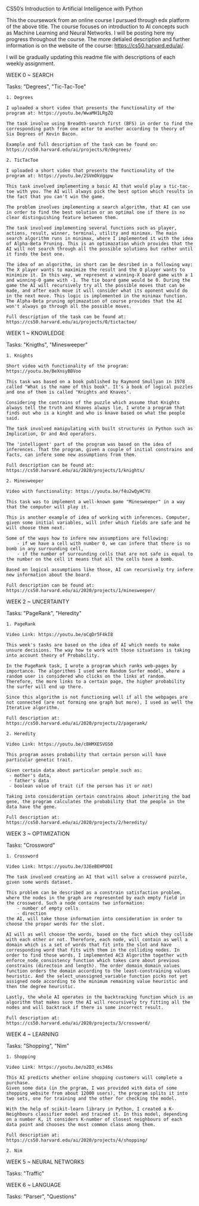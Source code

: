 CS50’s
Introduction to Artificial Intelligence with Python


This the coursework from an online course I pursued through edx platform of the above title. The course focuses on introduction to AI concepts such as Machine Learning and Neural Networks. I will be posting here my progress throughout the course. The more detialed description and further information is on the website of the course: https://cs50.harvard.edu/ai/.

I will be gradually updating this readme file with descriptions of each weekly assignment.

WEEK 0 ~ SEARCH

Tasks: "Degrees", "Tic-Tac-Toe"
    
    1. Degrees

    I uploaded a short video that presents the functionality of the program at: https://youtu.be/WwaMH1LRgZQ
    
    The task involve using Breadth-search first (BFS) in order to find the corresponding path from one actor to another according to theory of Six Degrees of Kevin Bacon. 

    Example and full description of the task can be found on: https://cs50.harvard.edu/ai/projects/0/degrees/

    2. TicTacToe

    I uploaded a short video that presents the functionality of the program at: https://youtu.be/2SVmOkVgqpw
    
    This task involved implementing a basic AI that would play a tic-tac-toe with you. The AI will always pick the best option which results in the fact that you can't win the game. 

    The problem involves implementing a search algorithm, that AI can use in order to find the best solution or an optimal one if there is no clear distinguishing feature between them. 

    The task involved implementing several functions such as player, actions, result, winner, terminal, utility and minimax. The main search algorithm runs in minimax, where I implemented it with the idea of Alpha-Beta Pruning. This is an optimazation which provides that the AI will not search through all the possible solutions but rather until it finds the best one. 

    The idea of an algorithm, in short can be desribed in a following way: The X player wants to maximize the result and the O player wants to minimize it. In this way, we represent a winning-X board game with a 1 and winning-O game with -1. The tie board game would be 0. During the game the AI will recursively try all the possible moves that can be made, and after each move it will consider what its oponent would do in the next move. This logic is implemented in the minimax function. The Alpha-Beta pruning optimazation of course provides that the AI won't always go through all the possible moves. 

    Full description of the task can be found at: https://cs50.harvard.edu/ai/projects/0/tictactoe/
    
WEEK 1 ~ KNOWLEDGE

Tasks: "Knigths", "Minesweeper"

    1. Knights

    Short video with functionality of the program: https://youtu.be/BeXnsyBBVoo

    This task was based on a book published by Raymond Smullyan in 1978 called "What is the name of this book". It's a book of logical puzzles and one of them is called "Knights and Knaves". 

    Considering the contrains of the puzzle which assume that Knights always tell the truth and Knaves always lie, I wrote a program that finds out who is a kinght and who is knave based on what the people said. 

    The task involved manipulating with built structures in Python such as Implication, Or and And operators. 

    The 'intelligent' part of the program was based on the idea of inferences. That the program, given a couple of initial constrains and facts, can infere some new assumptions from them.

    Full description can be found at: https://cs50.harvard.edu/ai/2020/projects/1/knights/

    2. Minesweeper

    Video with functionality: https://youtu.be/f4u2wQyHCYU

    This task was to implement a well-known game "Minesweeper" in a way that the computer will play it. 

    This is another example of idea of working with inferences. Computer, given some initial variables, will infer which fields are safe and he will choose them next. 

    Some of the ways how to infere new assumptions are following:
        - if we have a cell with number 0, we can infere that there is no bomb in any surrounding cell,
        - if the number of surrounding cells that are not safe is equal to the number on the cell it means that all the cells have a bomb.

    Based on logical assumptions like those, AI can recursively try infere new information about the board. 

    Full description can be found at: https://cs50.harvard.edu/ai/2020/projects/1/minesweeper/

WEEK 2 ~ UNCERTAINTY

Tasks: "PageRank", "Heredity"

    1. PageRank

    Video Link: https://youtu.be/oCqDr5F4kI8

    This week's tasks are based on the idea of AI which needs to make unsure decisions. The way how to work with those situations is taking into account theory of Probability.

    In the PageRank task, I wrote a program which ranks web-pages by importance. The algorithms I used were Random Surfer model, where a random user is considered who clicks on the links at random. Therefore, the more links to a certain page, the higher probability the surfer will end up there. 

    Since this algorithm is not functioning well if all the webpages are not connected (are not forming one graph but more), I used as well the Iterative algorithm. 

    Full description at: https://cs50.harvard.edu/ai/2020/projects/2/pagerank/

    2. Heredity

    Video Link: https://youtu.be/cBHMXESVGS0

    This program asses probability that certain person will have particular genetic trait.

    Given certain data about particular people such as:
     - mother's data,
     - father's data
     - boolean value of trait (if the person has it or not)

    Taking into consideration certain constrains about inheriting the bad gene, the program calculates the probability that the people in the data have the gene. 

    Full description at: https://cs50.harvard.edu/ai/2020/projects/2/heredity/

WEEK 3 ~ OPTIMIZATION

Tasks: "Crossword"

    1. Crossword

    Video Link: https://youtu.be/3JEeBEHPODI

    The task involved creating an AI that will solve a crossword puzzle, given some words dataset. 

    This problem can be described as a constrain satisfaction problem, where the nodes in the graph are represented by each empty field in the crossword. Such a node contains two information:
        - number of empty cells
        - direction 
    the AI, will take those information into consideration in order to choose the proper words for the slot. 

    AI will as well choose the words, based on the fact which they collide with each other or not. Therefore, each node, will contain as well a domain which is a set of words that fit into the slot and have corresponding word that fits with them in the colliding nodes. In order to find those words, I implemented AC3 Algorithm together with enforce_node_consistency function which takes care about previous constrains (directoin and length). The order domain_domain_values function orders the domain according to the least-constraining values heuristic. And the select_unassigned_variable function picks not yet assigned node according to the minimum remaining value heuristic and then the degree heuristic.

    Lastly, the whole AI operates in the backtracking function which is an algorithm that makes sure the AI will recursively try fitting all the nodes and will backtrack if there is some incorrect result. 

    Full description at: https://cs50.harvard.edu/ai/2020/projects/3/crossword/

WEEK 4 ~ LEARNING

Tasks: "Shopping", "Nim"
    
    1. Shopping

    Video Link: https://youtu.be/o2D3_es346s

    This AI predicts whether online shopping customers will complete a purchase. 
    Given some data (in the prgram, I was provided with data of some shopping website from about 12000 users), the program splits it into two sets, one for training and the other for checking the model. 

    With the help of scikit-learn library in Python, I created a K-Neighbours classifier model and trained it. In this model, depending on a number K, it considers K-number of closest neighbours of each data point and chooses the most common class among them. 

    Full description at: https://cs50.harvard.edu/ai/2020/projects/4/shopping/

    2. Nim

    

WEEK 5 ~ NEURAL NETWORKS

Tasks: "Traffic"

WEEK 6 ~ LANGUAGE

Tasks: "Parser", "Questions"

